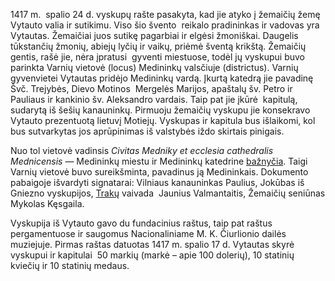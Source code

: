 1417 m.  spalio 24 d. vyskupų rašte pasakyta, kad jie atyko į žemaičių žemę Vytauto valia ir sutikimu. Viso šio švento  reikalo pradininkas ir vadovas yra Vytautas. Žemaičiai juos sutikę pagarbiai ir elgėsi žmoniškai. Daugelis  tūkstančių žmonių, abiejų lyčių ir vaikų, priėmė šventą krikštą. Žemaičių gentis, rašė jie, nėra įpratusi  gyventi miestuose, todėl jų vyskupui buvo parinkta Varnių vietovė (locus) Medininkų valsčiuje (districtus). Varnių gyvenvietei Vytautas pridėjo Medininkų vardą. Įkurtą katedrą jie pavadinę Švč. Trejybės, Dievo Motinos  Mergelės Marijos, apaštalų šv. Petro ir Pauliaus ir kankinio šv. Aleksandro vardais. Taip pat jie įkūrė  kapitulą, sudarytą iš šešių kanauninkų. Pirmuoju žemaičių vyskupu jie konsekravo Vytauto prezentuotą lietuvį Motiejų. Vyskupas ir kapitula bus išlaikomi, kol bus sutvarkytas jos aprūpinimas iš valstybės iždo skirtais pinigais.

Nuo tol vietovė vadinsis _Civitas Medniky et ecclesia cathedralis Mednicensis_ — Medininkų miestu ir Medininkų katedrine [bažnyčia](https://bernardinai.lt/zyma/baznycia?utm_source=article&utm_medium=backlink&utm_campaign=linkify). Taigi Varnių vietovė buvo sureikšminta, pavadinus ją Medininkais. Dokumento  pabaigoje išvardyti signatarai: Vilniaus kanauninkas Paulius, Jokūbas iš Gniezno vyskupijos, [Trakų](https://www.bernardinai.lt/zyma/trakai?utm_source=article&utm_medium=backlink&utm_campaign=linkify) vaivada  Jaunius Valmantaitis, Žemaičių seniūnas Mykolas Kęsgaila.

Vyskupija iš Vytauto gavo du fundacinius raštus, taip pat raštus pergamentuose ir saugomus Nacionaliniame M. K. Čiurlionio dailės muziejuje. Pirmas raštas datuotas 1417 m. spalio 17 d. Vytautas skyrė vyskupui ir kapitulai  50 markių (markė – apie 100 dolerių), 10 statinių kviečių ir 10 statinių medaus.